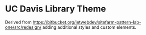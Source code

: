 # UC Davis Library Theme

Derived from https://bitbucket.org/ietwebdev/sitefarm-pattern-lab-one/src/redesign/ adding additional styles and custom elements.